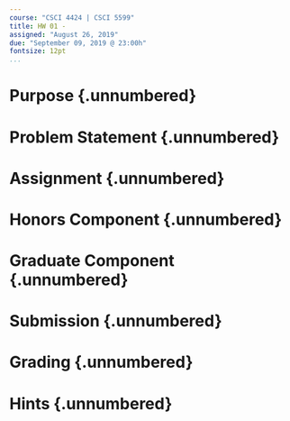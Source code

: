 ```yaml
---
course: "CSCI 4424 | CSCI 5599"
title: HW 01 -
assigned: "August 26, 2019"
due: "September 09, 2019 @ 23:00h"
fontsize: 12pt
...
```


# Purpose {.unnumbered}

# Problem Statement {.unnumbered}

# Assignment {.unnumbered}

# Honors Component {.unnumbered}

# Graduate Component {.unnumbered}

# Submission {.unnumbered}

# Grading {.unnumbered}

# Hints {.unnumbered}
